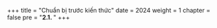 +++
title = "Chuẩn bị trước kiến thức"
date = 2024
weight = 1
chapter = false
pre = "<b>2.1. </b>"
+++


